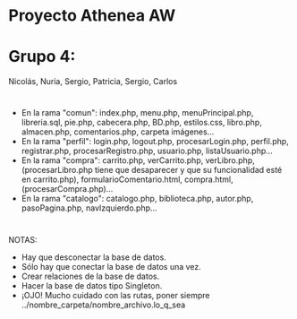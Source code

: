 # Proyecto Athenea AW
# Grupo 4:
Nicolás, Nuria, Sergio, Patricia, Sergio, Carlos
#
- En la rama "comun": index.php, menu.php, menuPrincipal.php, libreria.sql, pie.php, cabecera.php, BD.php, estilos.css, libro.php, almacen.php, comentarios.php, carpeta imágenes...
- En la rama "perfil": login.php, logout.php, procesarLogin.php, perfil.php, registrar.php, procesarRegistro.php, usuario.php, listaUsuario.php...
- En la rama "compra": carrito.php, verCarrito.php, verLibro.php, (procesarLibro.php tiene que desaparecer y que su funcionalidad esté en carrito.php), formularioComentario.html, compra.html, (procesarCompra.php)...
- En la rama "catalogo": catalogo.php, biblioteca.php, autor.php, pasoPagina.php, navIzquierdo.php...
#
NOTAS:
- Hay que desconectar la base de datos.
- Sólo hay que conectar la base de datos una vez.
- Crear relaciones de la base de datos.
- Hacer la base de datos tipo Singleton.
- ¡OJO! Mucho cuidado con las rutas, poner siempre ../nombre_carpeta/nombre_archivo.lo_q_sea
